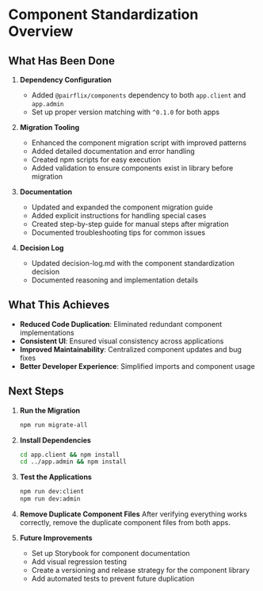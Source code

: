 # Component Standardization Overview

## What Has Been Done

1. **Dependency Configuration**

   - Added `@pairflix/components` dependency to both `app.client` and `app.admin`
   - Set up proper version matching with `^0.1.0` for both apps

2. **Migration Tooling**

   - Enhanced the component migration script with improved patterns
   - Added detailed documentation and error handling
   - Created npm scripts for easy execution
   - Added validation to ensure components exist in library before migration

3. **Documentation**

   - Updated and expanded the component migration guide
   - Added explicit instructions for handling special cases
   - Created step-by-step guide for manual steps after migration
   - Documented troubleshooting tips for common issues

4. **Decision Log**
   - Updated decision-log.md with the component standardization decision
   - Documented reasoning and implementation details

## What This Achieves

- **Reduced Code Duplication**: Eliminated redundant component implementations
- **Consistent UI**: Ensured visual consistency across applications
- **Improved Maintainability**: Centralized component updates and bug fixes
- **Better Developer Experience**: Simplified imports and component usage

## Next Steps

1. **Run the Migration**

   ```bash
   npm run migrate-all
   ```

2. **Install Dependencies**

   ```bash
   cd app.client && npm install
   cd ../app.admin && npm install
   ```

3. **Test the Applications**

   ```bash
   npm run dev:client
   npm run dev:admin
   ```

4. **Remove Duplicate Component Files**
   After verifying everything works correctly, remove the duplicate component files from both apps.

5. **Future Improvements**
   - Set up Storybook for component documentation
   - Add visual regression testing
   - Create a versioning and release strategy for the component library
   - Add automated tests to prevent future duplication
